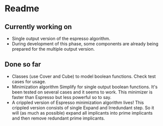 # Readme

## Currently working on
* Single output version of the espresso algorithm.
* During development of this phase, some components are already being prepared for the multiple output version.

## Done so far
* Classes (use Cover and Cube) to model boolean functions. Check test cases for usage.
* Minimization algorithm Simplify for single output boolean functions. It's been tested on several cases and it seems to work. This minimizer is faster than Espresso but less powerful so to say.
* A crippled version of Espresso minimization algorithm lives! This crippled version consists of single Expand and Irredundant step. So it will (as much as possible) expand all implicants into prime implicants and then remove redundant prime implicants.